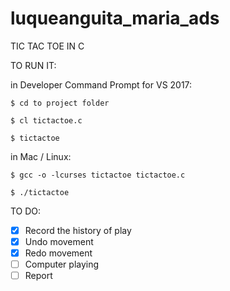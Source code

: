 # luqueanguita_maria_ads

TIC TAC TOE IN C

TO RUN IT:

in Developer Command Prompt for VS 2017:

```
$ cd to project folder

$ cl tictactoe.c

$ tictactoe
```

in Mac / Linux:

```
$ gcc -o -lcurses tictactoe tictactoe.c

$ ./tictactoe
```

TO DO:

- [X] Record the history of play
- [X] Undo movement
- [X] Redo movement
- [ ] Computer playing
- [ ] Report
